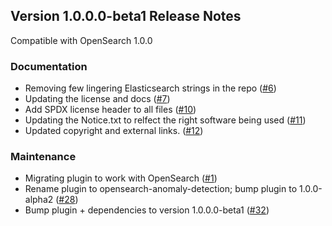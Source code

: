 ## Version 1.0.0.0-beta1 Release Notes

Compatible with OpenSearch 1.0.0

### Documentation

* Removing few lingering Elasticsearch strings in the repo ([#6](https://github.com/opensearch-project/anomaly-detection/pull/6))
* Updating the license and docs ([#7](https://github.com/opensearch-project/anomaly-detection/pull/7))
* Add SPDX license header to all files ([#10](https://github.com/opensearch-project/anomaly-detection/pull/10))
* Updating the Notice.txt to relfect the right software being used ([#11](https://github.com/opensearch-project/anomaly-detection/pull/11))
* Updated copyright and external links. ([#12](https://github.com/opensearch-project/anomaly-detection/pull/12))

### Maintenance

* Migrating plugin to work with OpenSearch ([#1](https://github.com/opensearch-project/anomaly-detection/pull/1))
* Rename plugin to opensearch-anomaly-detection; bump plugin to 1.0.0-alpha2 ([#28](https://github.com/opensearch-project/anomaly-detection/pull/28))
* Bump plugin + dependencies to version 1.0.0.0-beta1 ([#32](https://github.com/opensearch-project/anomaly-detection/pull/32))